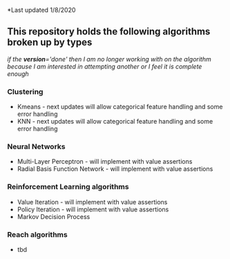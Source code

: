 *Last updated 1/8/2020

## This repository holds the following algorithms broken up by types
*if the __version__='done' then I am no longer working with on the algorithm because I am interested in attempting another or I feel it is complete enough*

### Clustering
- Kmeans - next updates will allow categorical feature handling and some error handling
- KNN - next updates will allow categorical feature handling and some error handling

### Neural Networks
- Multi-Layer Perceptron - will implement with value assertions
- Radial Basis Function Network - will implement with value assertions

### Reinforcement Learning algorithms
- Value Iteration - will implement with value assertions
- Policy Iteration - will implement with value assertions
- Markov Decision Process

### Reach algorithms
- tbd

